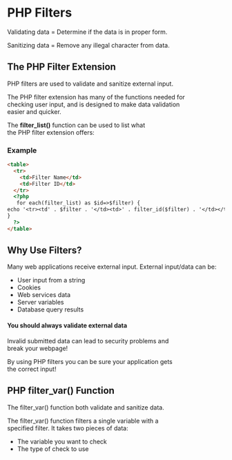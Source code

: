 <h1>PHP Filters</h1>
<p>Validating data = Determine if the data is in proper form.</p>
<p>Sanitizing data = Remove any illegal character from data.</p>

<div id="filter0">
  <h2>The PHP Filter Extension</h2>
  <p>PHP filters are used to validate and sanitize external input.</p>
  <p>The PHP filter extension has many of the functions needed for
    </br>checking user input, and is designed to make data validation
    </br>easier and quicker.</p>
  <p>The <b>filter_list()</b> function can be used to list what
    </br>the PHP filter extension offers:</p>
  </div>
  
<div>
  <h3>Example</h3>
</div>

``` html
<table>
  <tr>
    <td>Filter Name</td>
    <td>Filter ID</td>
  </tr>
  <?php
   for each(filter_list) as $id=>$filter) {
echo '<tr><td' . $filter . '</td><td>' . filter_id($filter) . '</td></tr>';
}
  ?>
</table>
``` 

<div>
  <h2>Why Use Filters?</h2>
  <p>Many web applications receive external input. External input/data can be:</p>
  <ul>
    <li>User input from a string</li>
    <li>Cookies</li>
    <li>Web services data</li>
    <li>Server variables</li>
    <li>Database query results</li>
  </ul>
</div>

<div>
  <h4>You should always validate external data</h4>
  <p>Invalid submitted data can lead to security problems and
    </br>break your webpage!</p>
  <p>By using PHP filters you can be sure your application gets 
    </br>the correct input!</p>
</div>

<div>
  <h2>PHP filter_var() Function</h2>
  <p>The filter_var() function both validate and sanitize data.</p>
  <p>The filter_var() function filters a single variable with a
    </br>specified filter. It takes two pieces of data:
    <ul><li>The variable you want to check</li>
  <li>The type of check to use</li>
    </ul></p>
  
